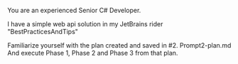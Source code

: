 ﻿You are an experienced Senior C# Developer.

I have a simple web api solution in my JetBrains rider "BestPracticesAndTips"

Familiarize yourself with the plan created and saved in #2. Prompt2-plan.md
And execute Phase 1, Phase 2 and Phase 3 from that plan.
